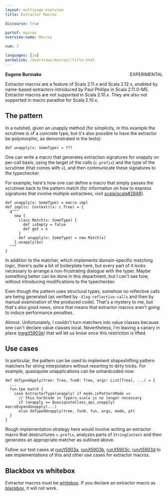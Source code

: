 ```yaml
---
layout: multipage-overview
title: Extractor Macros

discourse: true

partof: macros
overview-name: Macros

num: 7

languages: [ja]
permalink: /overviews/macros/:title.html
---
```

<span class="label warning" style="float: right;">EXPERIMENTAL</span>

**Eugene Burmako**

Extractor macros are a feature of Scala 2.11.x and Scala 2.12.x, enabled by name-based extractors introduced by Paul Phillips in Scala 2.11.0-M5. Extractor macros are not supported in Scala 2.10.x. They are also not supported in macro paradise for Scala 2.10.x.

## The pattern

In a nutshell, given an unapply method (for simplicity, in this
example the scrutinee is of a concrete type, but it's also possible
to have the extractor be polymorphic, as demonstrated in the tests):

    def unapply(x: SomeType) = ???

One can write a macro that generates extraction signatures for unapply
on per-call basis, using the target of the calls (`c.prefix`) and the type
of the scrutinee (that comes with `x`), and then communicate these signatures
to the typechecker.

For example, here's how one can define a macro that simply passes
the scrutinee back to the pattern match (for information on how to
express signatures that involve multiple extractees, visit
[scala/scala#2848](https://github.com/scala/scala/pull/2848)).

    def unapply(x: SomeType) = macro impl
    def impl(c: Context)(x: c.Tree) = {
      q"""
        new {
          class Match(x: SomeType) {
            def isEmpty = false
            def get = x
          }
          def unapply(x: SomeType) = new Match(x)
        }.unapply($x)
      """
    }

In addition to the matcher, which implements domain-specific
matching logic, there's quite a bit of boilerplate here, but
every part of it looks necessary to arrange a non-frustrating dialogue
with the typer. Maybe something better can be done in this department,
but I can't see how, without introducing modifications to the typechecker.

Even though the pattern uses structural types, somehow no reflective calls
are being generated (as verified by `-Xlog-reflective-calls` and then
by manual examination of the produced code). That's a mystery to me, but
that's also good news, since that means that extractor macros aren't
going to induce performance penalties.

Almost. Unfortunately, I couldn't turn matchers into value classes
because one can't declare value classes local. Nevertheless,
I'm leaving a canary in place ([neg/t5903e](https://github.com/scala/scala/blob/00624a39ed84c3fd245dd9df7454d4cec4399e13/test/files/neg/t5903e/Macros_1.scala#L1)) that will let us know
once this restriction is lifted.

## Use cases

In particular, the pattern can be used to implement shapeshifting
pattern matchers for string interpolators without resorting to dirty
tricks. For example, quasiquote unapplications can be unhardcoded now:

    def doTypedApply(tree: Tree, fun0: Tree, args: List[Tree], ...) = {
      ...
      fun.tpe match {
        case ExtractorType(unapply) if mode.inPatternMode =>
          // this hardcode in Typers.scala is no longer necessary
          if (unapply == QuasiquoteClass_api_unapply) macroExpandUnapply(...)
          else doTypedUnapply(tree, fun0, fun, args, mode, pt)
      }
    }

Rough implementation strategy here would involve writing an extractor
macro that destructures `c.prefix`, analyzes parts of `StringContext` and
then generates an appropriate matcher as outlined above.

Follow our test cases at [run/t5903a](https://github.com/scala/scala/tree/00624a39ed84c3fd245dd9df7454d4cec4399e13/test/files/run/t5903a),
[run/t5903b](https://github.com/scala/scala/tree/00624a39ed84c3fd245dd9df7454d4cec4399e13/test/files/run/t5903b),
[run/t5903c](https://github.com/scala/scala/tree/00624a39ed84c3fd245dd9df7454d4cec4399e13/test/files/run/t5903c),
[run/t5903d](https://github.com/scala/scala/tree/00624a39ed84c3fd245dd9df7454d4cec4399e13/test/files/run/t5903d) to see implementations
of this and other use cases for extractor macros.

## Blackbox vs whitebox

Extractor macros must be [whitebox](/overviews/macros/blackbox-whitebox.html).
If you declare an extractor macro as [blackbox](/overviews/macros/blackbox-whitebox.html), it will not work.
